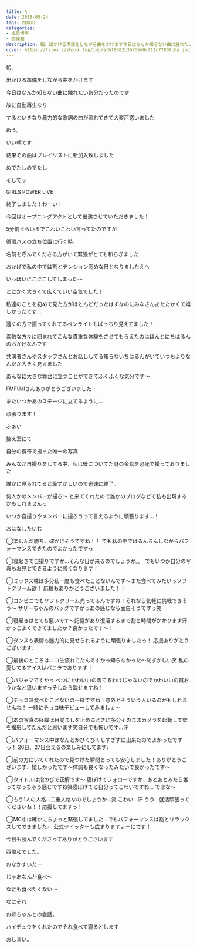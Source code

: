 ```yaml
---
title: ٩
date: 2018-05-24
tags: 西條和
categories: 
- 成员博客
- 西條和
description: 朝、出かける準備をしながら曲をかけます今日はなんか知らない曲に触れたい気分だったのです故に自動再生なり...
cover: https://files.zzzhxxx.top/img/afbf8682c36766d0cf12c77809c6a.jpg 
---
```












朝、









出かける準備をしながら曲をかけます










今日はなんか知らない曲に触れたい気分だったのです








故に自動再生なり










するといきなり暴力的な歌詞の曲が流れてきて大変戸惑いました







ぬう。










いい朝です











結果その曲はプレイリストに新加入致しました













めでたしめでたし








そしてっ






GIRLS POWER LIVE





終了しました！わーい！










今回はオープニングアクトとして出演させていただきました！










5分前ぐらいまでこわいこわい言ってたのですが







循環バスの立ち位置に行く時、









名前を呼んでくださる方がいて緊張がとても和らぎました












おかげで私の中では割とテンション高めな日となりましたえへ







いっぱいにこにこしてしまった〜











とにかく大きくて広くていい空気でした！










私達のことを初めて見た方がほとんどだったはずなのにみなさんあたたかくて嬉しかったです…








遠くの方で振ってくれてるペンライトもばっちり見えてました！















素敵な方々に囲まれてこんな貴重な体験をさせてもらえたのはほんとにちはるんのおかげなんです










共演者さんやスタッフさんとお話ししてる知らないちはるんがいていつもよりなんだか大きく見えました










あんなに大きな舞台に立つことができてふくふくな気分です〜







FMFUJIさんありがとうございました！

















またいつかあのステージに立てるように…










頑張ります！








ふぁい











控え室にて









自分の携帯で撮った唯一の写真











みんなが自撮りをしてる中、私は壁についてた謎の金具を必死で撮っておりました










誰かに見られてると恥ずかしいので迅速に終了。












何人かのメンバーが撮ろ〜
と来てくれたので誰かのブログなどで私も出現するかもしれませんっ












いつか自撮りやメンバーに撮ろうって言えるように頑張ります…！














おはなしたいむ







◯楽しんだ勝ち、確かにそうですね！！
でも私の中ではるんるんしながらパフォーマンスできたのでよかったですっ





◯寝起きで自撮りですか…そんな日が来るのでしょうか。。
でもいつか自分の写真もお見せできるように強くなります！






◯ミックス味は多分私一度も食べたことないんです〜また食べてみたいっソフトクリーム欲！
応援もありがとうございました！！





◯コンビニでもソフトクリーム売ってるんですね！それなら気軽に挑戦できそう〜
サリーちゃんのバッグですかっあの感じなら面白そうですっ笑








◯寝起きはとても悪いです〜記憶があり復活するまで割と時間がかかります汗
かっこよくできてましたか？良かったです〜！





◯ダンスも表情も魅力的に見せられるように頑張りましたっ！
応援ありがとうございます♩






◯最後のところはニコ生流れてたんですかっ知らなかった〜恥ずかしい笑
私の愛してるアイスはバニラであります！





◯パジャマですかっ
べつにかわいいの着てるわけじゃないのでかわいいの買おうかなと思いますっそしたら載せますね！





◯チョコ味食べたことないの一緒ですね！意外とそういう人いるのかもしれませんね！
一緒にチョコ味デビューしてみましょ〜






◯あの写真の経緯は目覚ましを止めるときに多分そのままカメラを起動して壁を撮影してたんだと思います笑自分でも怖いです…汗






◯パフォーマンス中はなんとかびくびくしすぎずに出来たのでよかったですっ！
26日、27日会えるの楽しみにしてます♩







◯前の方にいてくれたので見つけた瞬間とっても安心しました！ありがとうございます♩嬉しかったです〜体調も良くなったみたいで良かったです〜








◯タイトルは指のびで正解です〜
寝ぼけてフォローですか…あとあとみたら誰ってなっちゃう感じですね笑寝ぼけてる自分ってこわいですね…
ではな〜






◯もう1人の人格…二重人格なのでしょうか…笑
こわい…汗
うう…就活頑張ってくださいね！！応援してますっ！








◯MC中は確かにちょっと緊張してました…でもパフォーマンスは割とリラックスしてできました♩
公式ツイッターも広まりますよーにです！








今日も読んでくださってありがとうございます








西條和でした。








おなかすいたー







じゃあなんか食べ〜









なにも食べたくない〜







なにそれ










お姉ちゃんとの会話。






ハイチュウをくれたのでそれ食べて寝るとします







おしまい。


